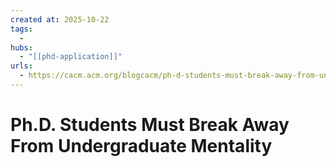 ```yaml
--- 
created at: 2025-10-22
tags:
  - 
hubs:
  - "[[phd-application]]"
urls:
  - https://cacm.acm.org/blogcacm/ph-d-students-must-break-away-from-undergraduate-mentality/
---
```


# Ph.D. Students Must Break Away From Undergraduate Mentality

